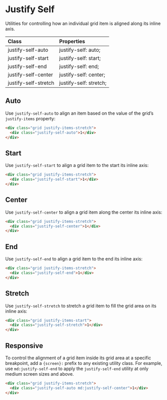 # Justify Self

Utilities for controlling how an individual grid item is aligned along its inline axis.

| Class                | Properties             |
| :------------------- | :--------------------- |
| justify-self-auto    | justify-self: auto;    |
| justify-self-start   | justify-self: start;   |
| justify-self-end     | justify-self: end;     |
| justify-self-center  | justify-self: center;  |
| justify-self-stretch | justify-self: stretch; |

## Auto

Use `justify-self-auto` to align an item based on the value of the grid’s `justify-items` property:

```html
<div class="grid justify-items-stretch">
  <div class="justify-self-auto">1</div>
</div>
```

## Start

Use `justify-self-start` to align a grid item to the start its inline axis:

```html
<div class="grid justify-items-stretch">
  <div class="justify-self-start">1</div>
</div>
```

## Center

Use `justify-self-center` to align a grid item along the center its inline axis:

```html
<div class="grid justify-items-stretch">
  <div class="justify-self-center">1</div>
</div>
```

## End

Use `justify-self-end` to align a grid item to the end its inline axis:

```html
<div class="grid justify-items-stretch">
  <div class="justify-self-end">1</div>
</div>
```

## Stretch

Use `justify-self-stretch` to stretch a grid item to fill the grid area on its inline axis:

```html
<div class="grid justify-items-start">
  <div class="justify-self-stretch">1</div>
</div>
```

## Responsive

To control the alignment of a grid item inside its grid area at a specific breakpoint, add a `{screen}:` prefix to any existing utility class. For example, use `md:justify-self-end` to apply the `justify-self-end` utility at only medium screen sizes and above.

```html
<div class="grid justify-items-stretch">
  <div class="justify-self-auto md:justify-self-center">1</div>
</div>
```
